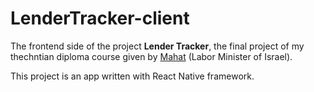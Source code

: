 # LenderTracker-client

The frontend side of the project **Lender Tracker**, the final project of my thechntian diploma course given by [Mahat](https://www.gov.il/he/departments/topics/mahat-labor/govil-landing-page) (Labor Minister of Israel).

This project is an app written with React Native framework.
